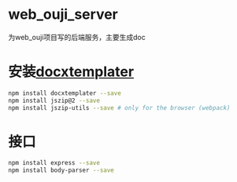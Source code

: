 # web_ouji_server

为web_ouji项目写的后端服务，主要生成doc

# 安装[docxtemplater](https://docxtemplater.com/)

```bash
npm install docxtemplater --save
npm install jszip@2 --save
npm install jszip-utils --save # only for the browser (webpack)
```

# 接口

```bash
npm install express --save
npm install body-parser --save
```
